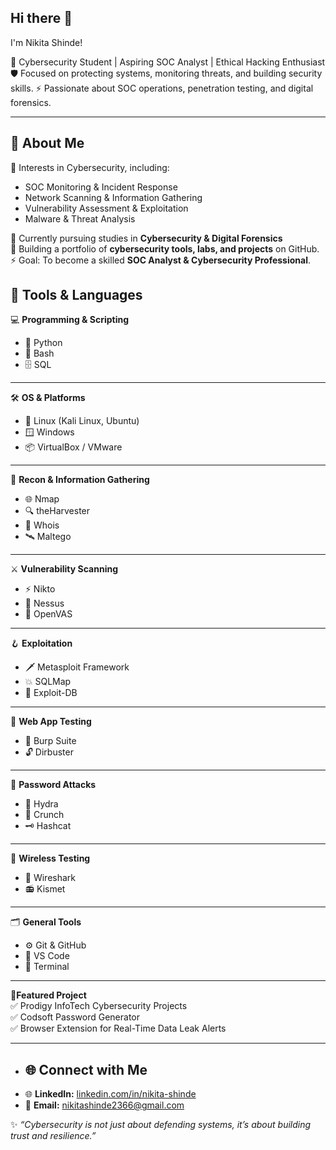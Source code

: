Hi there 👋
---

I'm Nikita Shinde!

🔐 Cybersecurity Student | Aspiring SOC Analyst | Ethical Hacking Enthusiast
🛡️ Focused on protecting systems, monitoring threats, and building security skills.
⚡ Passionate about SOC operations, penetration testing, and digital forensics. 

---

📜 About Me  
---
🎯 Interests in Cybersecurity, including:  
- SOC Monitoring & Incident Response  
- Network Scanning & Information Gathering  
- Vulnerability Assessment & Exploitation   
- Malware & Threat Analysis  

🏫 Currently pursuing studies in **Cybersecurity & Digital Forensics**  
🌱 Building a portfolio of **cybersecurity tools, labs, and projects** on GitHub.  
⚡ Goal: To become a skilled **SOC Analyst & Cybersecurity Professional**.  

 🧰 Tools & Languages
 ---

💻 **Programming & Scripting**
- 🐍 Python  
- 🐚 Bash  
- 🗄️ SQL
  
---
  
🛠️ **OS & Platforms**
- 🐧 Linux (Kali Linux, Ubuntu)  
- 🪟 Windows  
- 📦 VirtualBox / VMware
  
---

🔎 **Recon & Information Gathering** 
- 🌐 Nmap  
- 🔍 theHarvester  
- 📜 Whois  
- 🛰️ Maltego  

---

 ⚔️ **Vulnerability Scanning**
- ⚡ Nikto  
- 🐉 Nessus  
- 🔬 OpenVAS
  
--- 

🪝 **Exploitation**
- 🗡️ Metasploit Framework  
- 💥 SQLMap  
- 🐚 Exploit-DB
  
---

🧪 **Web App Testing** 
- 🦀 Burp Suite  
- 🔓 Dirbuster
  
---
  
 🔐 **Password Attacks**  
- 🔨 Hydra   
- 🧰 Crunch  
- 🗝️ Hashcat
  
---
    
 🧭 **Wireless Testing** 
- 📶 Wireshark  
- 📻 Kismet
  
---

🗂️ **General Tools**
- ⚙️ Git & GitHub  
- 📄 VS Code  
- 🐧 Terminal
  
---

📌**Featured Project**  
✅ Prodigy InfoTech Cybersecurity Projects  
✅ Codsoft Password Generator   
✅ Browser Extension for Real-Time Data Leak Alerts  

---
 
- ## **🌐 Connect with Me**  
- 🌐 **LinkedIn:** [linkedin.com/in/nikita-shinde](https://www.linkedin.com/in/nikita-shinde-9172482a1)  
- 📧 **Email:** [nikitashinde2366@gmail.com](mailto:nikitashinde2366@gmail.com)  



✨ *“Cybersecurity is not just about defending systems, it’s about building trust and resilience.”*   
